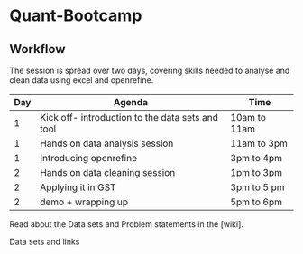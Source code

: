 # Quant-Bootcamp

## Workflow

The session is spread over two days, covering skills needed to analyse and clean data using excel and openrefine. 

|Day|Agenda|Time|
|---|------|----|
|1|Kick off- introduction to the data sets and tool|10am to 11am|
|1|Hands on data analysis session|11am to 3pm|
|1|Introducing openrefine|3pm to 4pm|
|2|Hands on data cleaning session|1pm to 3pm|
|2|Applying it in GST|3pm to 5 pm|
|2|demo + wrapping up|5pm to 6pm|

Read about the Data sets and Problem statements in the [wiki].

Data sets and links


